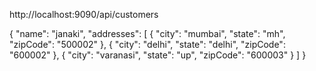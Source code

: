 http://localhost:9090/api/customers

{
  "name": "janaki",
  "addresses": [
    {
      "city": "mumbai",
      "state": "mh",
      "zipCode": "500002"
    },
    {
      "city": "delhi",
      "state": "delhi",
      "zipCode": "600002"
    },
    {
      "city": "varanasi",
      "state": "up",
      "zipCode": "600003"
    }
  ]
}
